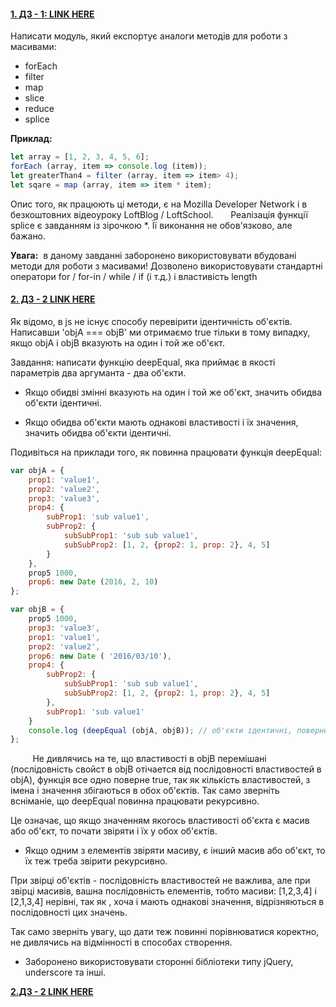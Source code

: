 #### [1. ДЗ - 1: LINK HERE](./task1/arrayFunctions.js)

Написати модуль, який експортує аналоги методів для роботи з масивами:
+ forEach
+ filter
+ map
+ slice
+ reduce
+ splice 

**Приклад:**


```javascript
let array = [1, 2, 3, 4, 5, 6];
forEach (array, item => console.log (item));
let greaterThan4 = filter (array, item => item> 4);
let sqare = map (array, item => item * item);
```
Опис того, як працюють ці методи, є на Mozilla Developer Network і в безкоштовних відеоуроку LoftBlog / LoftSchool.
     
Реалізація функції splice є завданням із зірочкою *.
Її виконання не обов'язково, але бажано.

**Увага:**
 в даному завданні заборонено використовувати вбудовані методи для роботи з масивами! Дозволено використовувати стандартні
оператори for / for-in / while / if (і т.д.) і властивість length


#### [2. ДЗ - 2 LINK HERE](./task2/equalFunction.js)

Як відомо, в js не існує способу перевірити ідентичність об'єктів.
Написавши 'objA === objB' ми отримаємо true тільки в тому випадку, якщо objA і objB вказують на один і той же об'єкт.

Завдання: написати функцію deepEqual, яка приймає в якості параметрів два аргуманта - два об'єкти.

+ Якщо обидві змінні вказують на один і той же об'єкт, значить обидва об'єкти ідентичні.

+ Якщо обидва об'єкти мають однакові властивості і їх значення, значить обидва об'єкти ідентичні.

Подивіться на приклади того, як повинна працювати функція deepEqual:
```javascript
var objA = {
    prop1: 'value1',
    prop2: 'value2',
    prop3: 'value3',
    prop4: {
        subProp1: 'sub value1',
        subProp2: {
            subSubProp1: 'sub sub value1',
            subSubProp2: [1, 2, {prop2: 1, prop: 2}, 4, 5]
        }
    },
    prop5 1000,
    prop6: new Date (2016, 2, 10)
};

var objB = {
    prop5 1000,
    prop3: 'value3',
    prop1: 'value1',
    prop2: 'value2',
    prop6: new Date ( '2016/03/10'),
    prop4: {
        subProp2: {
            subSubProp1: 'sub sub value1',
            subSubProp2: [1, 2, {prop2: 1, prop: 2}, 4, 5]
        },
        subProp1: 'sub value1'
    }
    console.log (deepEqual (objA, objB)); // об'єкти ідентичні, поверне true
};
```

        
Не дивлячись на те, що властивості в objB перемішані (послідовність свойст в objB отічается від послідовності властивостей в objA), функція все одно поверне true, так як кількість властивостей, з імена і значення збігаються в обох об'єктів.
Так само зверніть всніманіе, що deepEqual повинна працювати рекурсивно.

Це означає, що якщо значенням якогось властивості об'єкта є масив або об'єкт, то почати звіряти і їх у обох об'єктів.

+ Якщо одним з елементів звіряти масиву, є інший масив або об'єкт, то їх теж треба звірити рекурсивно.

При звірці об'єктів - послідовність властивостей не важлива, але при звірці масивів, вашна послідовність елементів, тобто масиви: [1,2,3,4] і [2,1,3,4] нерівні, так як , хоча і мають однакові значення, відрізняються в послідовності цих значень.

Так само зверніть увагу, що дати теж повинні порівнюватися коректно, не дивлячись на відмінності в способах створення.

+ Заборонено використовувати сторонні бібліотеки типу jQuery, underscore та інші.

**[2.ДЗ - 2 LINK HERE](./task2/equalFunction.js)**